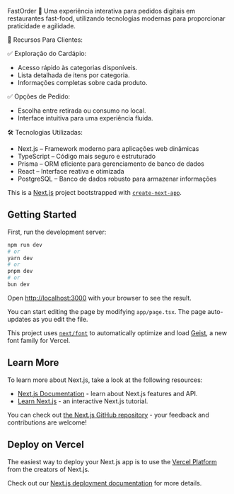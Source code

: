 FastOrder 🍟
Uma experiência interativa para pedidos digitais em restaurantes fast-food, utilizando tecnologias modernas para proporcionar praticidade e agilidade.

🚀 Recursos Para Clientes:

✅ Exploração do Cardápio:
- Acesso rápido às categorias disponíveis.
- Lista detalhada de itens por categoria.
- Informações completas sobre cada produto.

✅ Opções de Pedido:
- Escolha entre retirada ou consumo no local.
- Interface intuitiva para uma experiência fluida.

🛠️ Tecnologias Utilizadas:
- Next.js – Framework moderno para aplicações web dinâmicas
- TypeScript – Código mais seguro e estruturado
- Prisma – ORM eficiente para gerenciamento de banco de dados
- React – Interface reativa e otimizada
- PostgreSQL – Banco de dados robusto para armazenar informações


This is a [Next.js](https://nextjs.org) project bootstrapped with [`create-next-app`](https://nextjs.org/docs/app/api-reference/cli/create-next-app).

## Getting Started

First, run the development server:

```bash
npm run dev
# or
yarn dev
# or
pnpm dev
# or
bun dev
```

Open [http://localhost:3000](http://localhost:3000) with your browser to see the result.

You can start editing the page by modifying `app/page.tsx`. The page auto-updates as you edit the file.

This project uses [`next/font`](https://nextjs.org/docs/app/building-your-application/optimizing/fonts) to automatically optimize and load [Geist](https://vercel.com/font), a new font family for Vercel.

## Learn More

To learn more about Next.js, take a look at the following resources:

- [Next.js Documentation](https://nextjs.org/docs) - learn about Next.js features and API.
- [Learn Next.js](https://nextjs.org/learn) - an interactive Next.js tutorial.

You can check out [the Next.js GitHub repository](https://github.com/vercel/next.js) - your feedback and contributions are welcome!

## Deploy on Vercel

The easiest way to deploy your Next.js app is to use the [Vercel Platform](https://vercel.com/new?utm_medium=default-template&filter=next.js&utm_source=create-next-app&utm_campaign=create-next-app-readme) from the creators of Next.js.

Check out our [Next.js deployment documentation](https://nextjs.org/docs/app/building-your-application/deploying) for more details.
